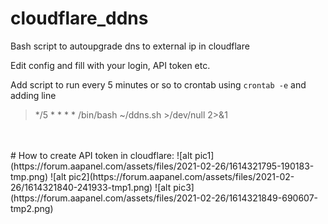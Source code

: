 # cloudflare_ddns
Bash script to autoupgrade dns to external ip in cloudflare

Edit config and fill with your login, API token etc.

Add script to run every 5 minutes or so to crontab using `crontab -e` and adding line
> */5 * * * * /bin/bash ~/ddns.sh >/dev/null 2>&1
<br>
<br>
# How to create API token in cloudflare:
![alt pic1](https://forum.aapanel.com/assets/files/2021-02-26/1614321795-190183-tmp.png)
![alt pic2](https://forum.aapanel.com/assets/files/2021-02-26/1614321840-241933-tmp1.png)
![alt pic3](https://forum.aapanel.com/assets/files/2021-02-26/1614321849-690607-tmp2.png)
